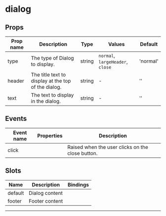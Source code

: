 # dialog

## Props

| Prop name | Description                                         | Type   | Values                           | Default  |
| --------- | --------------------------------------------------- | ------ | -------------------------------- | -------- |
| type      | The type of Dialog to display.                      | string | `normal`, `largeHeader`, `close` | 'normal' |
| header    | The title text to display at the top of the dialog. | string | -                                | ''       |
| text      | The text to display in the dialog.                  | string | -                                | ''       |

## Events

| Event name | Properties | Description                                      |
| ---------- | ---------- | ------------------------------------------------ |
| click      |            | Raised when the user clicks on the close button. |

## Slots

| Name    | Description    | Bindings |
| ------- | -------------- | -------- |
| default | Dialog content |          |
| footer  | Footer content |          |

---
